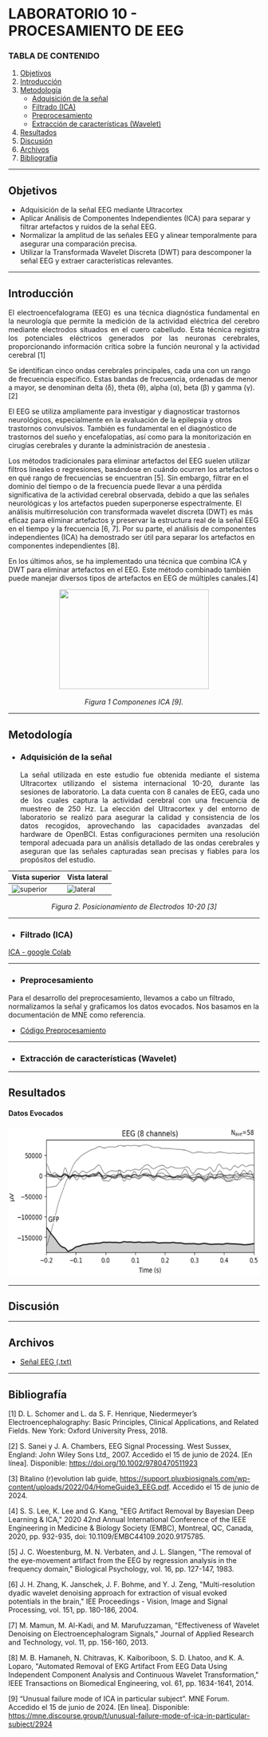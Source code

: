 # LABORATORIO 10 - PROCESAMIENTO DE EEG

### TABLA DE CONTENIDO

1. [Objetivos](#id1)
2. [Introducción](#id2)
3. [Metodología](#id3)
   - [Adquisición de la señal](#id4)
   - [Filtrado (ICA)](#id5)
   - [Preprocesamiento](#id6)
   - [Extracción de características (Wavelet)](#id7)
4. [Resultados](#id8)
5. [Discusión](#id9)
6. [Archivos](#id10)
7. [Bibliografía](#id11)
---

## **Objetivos** <a name="id1"></a>
- Adquisición de la señal EEG mediante Ultracortex
- Aplicar Análisis de Componentes Independientes (ICA) para separar y filtrar artefactos y ruidos de la señal EEG.
- Normalizar la amplitud de las señales EEG y alinear temporalmente para asegurar una comparación precisa.
- Utilizar la Transformada Wavelet Discreta (DWT) para descomponer la señal EEG y extraer características relevantes.

---
## **Introducción** <a name="id2"></a>
<p align="justify">El electroencefalograma (EEG) es una técnica diagnóstica fundamental en la neurología que permite la medición de la actividad eléctrica del cerebro mediante electrodos situados en el cuero cabelludo. Esta técnica registra los potenciales eléctricos generados por las neuronas cerebrales, proporcionando información crítica sobre la función neuronal y la actividad cerebral [1] </p>

<p align=justify"> Se identifican cinco ondas cerebrales principales, cada una con un rango de frecuencia específico. Estas bandas de frecuencia, ordenadas de menor a mayor, se denominan delta (δ), theta (θ), alpha (α), beta (β) y gamma (γ).[2]

<p align=justify"> El EEG se utiliza ampliamente para investigar y diagnosticar trastornos neurológicos, especialmente en la evaluación de la epilepsia y otros trastornos convulsivos. También es fundamental en el diagnóstico de trastornos del sueño y encefalopatías, así como para la monitorización en cirugías cerebrales y durante la administración de anestesia .</p>

<p align=justify"> Los métodos tradicionales para eliminar artefactos del EEG suelen utilizar filtros lineales o regresiones, basándose en cuándo ocurren los artefactos o en qué rango de frecuencias se encuentran [5]. Sin embargo, filtrar en el dominio del tiempo o de la frecuencia puede llevar a una pérdida significativa de la actividad cerebral observada, debido a que las señales neurológicas y los artefactos pueden superponerse espectralmente. El análisis multirresolución con transformada wavelet discreta (DWT) es más eficaz para eliminar artefactos y preservar la estructura real de la señal EEG en el tiempo y la frecuencia [6, 7]. Por su parte, el análisis de componentes independientes (ICA) ha demostrado ser útil para separar los artefactos en componentes independientes [8].

<p align=justify"> En los últimos años, se ha implementado una técnica que combina ICA y DWT para eliminar artefactos en el EEG. Este método combinado también puede manejar diversos tipos de artefactos en EEG de múltiples canales.[4]

<p align="center">
  <img src="https://canada1.discourse-cdn.com/free1/uploads/mne/original/1X/68ff535c1fa69202b9b367218a1f8f685064032c.jpeg"  width="300" height="200"> </p>
<em><p align="center">Figura 1 Componenes ICA [9]. </p></em> 

---
## **Metodología** <a name="id3"></a>

- ### **Adquisición de la señal** <a name="id4"></a>

   <p align="justify"> La señal utilizada en este estudio fue obtenida mediante el sistema Ultracortex utilizando el sistema internacional 10-20, durante las sesiones de laboratorio. La data cuenta con 8 canales de EEG, cada uno de los cuales captura la actividad cerebral con una frecuencia de muestreo de 250 Hz. La elección del Ultracortex y del entorno de laboratorio se realizó para asegurar la calidad y consistencia de los datos recogidos, aprovechando las capacidades avanzadas del hardware de OpenBCI. Estas configuraciones permiten una resolución temporal adecuada para un análisis detallado de las ondas cerebrales y aseguran que las señales capturadas sean precisas y fiables para los propósitos del estudio.
   
<div align="center">

| Vista superior | Vista lateral |
|----------|----------|
| <img src="https://github.com/NadAbiO/IntroSeniales/assets/89549012/7363b9c8-fec1-4913-91fe-4202bf97d567" alt="superior" width="200"/> | <img src="https://github.com/NadAbiO/IntroSeniales/assets/89549012/c422a465-c922-477f-9f70-efd335f4fbf5" alt="lateral" width="200"/> |

<em><p align="center">Figura 2. Posicionamiento de Electrodos 10-20 [3]</p></em>

<div align="left">

---
- ### **Filtrado (ICA)** <a name="id5"></a>

[ICA - google Colab](https://colab.research.google.com/drive/1OVnGGGl1892MNKIAGkUj3gbo-6ZN5EDJ?usp=sharing)


---
- ### **Preprocesamiento** <a name="id6"></a>
Para el desarrollo del preprocesamiento, llevamos a cabo un filtrado, normalizamos la señal y graficamos los datos evocados. Nos basamos en la documentación de MNE como referencia.
- [Código Preprocesamiento](https://github.com/NadAbiO/IntroSeniales/blob/main/ISB/Laboratorios/Lab10_ProcesamientoEEG/Codigo_Preprocesamiento.ipynb)
---
- ### **Extracción de características (Wavelet)** <a name="id7"></a>


---


## **Resultados** <a name="id8"></a>


#### Datos Evocados 
<img src="https://github.com/NadAbiO/IntroSeniales/blob/main/Anexos/Laboratorios/evoked.png" width="600" height="300">

---

## **Discusión** <a name="id9"></a>


---

## **Archivos** <a name="id10"></a>

- [Señal EEG (.txt)](https://github.com/NadAbiO/IntroSeniales/blob/eabb364176c7424485a2238dc83e6cd4f13f24d7/ISB/Laboratorios/Lab10_ProcesamientoEEG/OpenBCI_GUI-v5-meditation.txt)

---


## **Bibliografía** <a name="id11"></a>

[1] D. L. Schomer and L. da S. F. Henrique, Niedermeyer’s Electroencephalography: Basic Principles, Clinical Applications, and Related Fields. New York: Oxford University Press, 2018.

[2] S. Sanei y J. A. Chambers, EEG Signal Processing. West Sussex, England: John Wiley Sons Ltd,, 2007. Accedido el 15 de junio de 2024. [En línea]. Disponible: https://doi.org/10.1002/9780470511923

[3] Bitalino (r)evolution lab guide, https://support.pluxbiosignals.com/wp-content/uploads/2022/04/HomeGuide3_EEG.pdf. Accedido el 15 de junio de 2024. 

[4] S. S. Lee, K. Lee and G. Kang, "EEG Artifact Removal by Bayesian Deep Learning & ICA," 2020 42nd Annual International Conference of the IEEE Engineering in Medicine & Biology Society (EMBC), Montreal, QC, Canada, 2020, pp. 932-935, doi: 10.1109/EMBC44109.2020.9175785.

[5] J. C. Woestenburg, M. N. Verbaten, and J. L. Slangen, "The removal of the eye-movement artifact from the EEG by regression analysis in the frequency domain," Biological Psychology, vol. 16, pp. 127-147, 1983.

[6] J. H. Zhang, K. Janschek, J. F. Bohme, and Y. J. Zeng, "Multi-resolution dyadic wavelet denoising approach for extraction of visual evoked potentials in the brain," IEE Proceedings - Vision, Image and Signal Processing, vol. 151, pp. 180-186, 2004.

[7] M. Mamun, M. Al-Kadi, and M. Marufuzzaman, "Effectiveness of Wavelet Denoising on Electroencephalogram Signals," Journal of Applied Research and Technology, vol. 11, pp. 156-160, 2013.

[8] M. B. Hamaneh, N. Chitravas, K. Kaiboriboon, S. D. Lhatoo, and K. A. Loparo, "Automated Removal of EKG Artifact From EEG Data Using Independent Component Analysis and Continuous Wavelet Transformation," IEEE Transactions on Biomedical Engineering, vol. 61, pp. 1634-1641, 2014.

[9] “Unusual failure mode of ICA in particular subject”. MNE Forum. Accedido el 15 de junio de 2024. [En línea]. Disponible: https://mne.discourse.group/t/unusual-failure-mode-of-ica-in-particular-subject/2924

